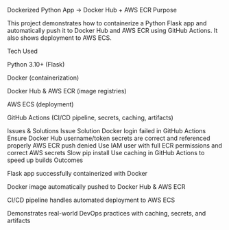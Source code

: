 Dockerized Python App → Docker Hub + AWS ECR
Purpose

This project demonstrates how to containerize a Python Flask app and automatically push it to Docker Hub and AWS ECR using GitHub Actions. It also shows deployment to AWS ECS.

Tech Used

Python 3.10+ (Flask)

Docker (containerization)

Docker Hub & AWS ECR (image registries)

AWS ECS (deployment)

GitHub Actions (CI/CD pipeline, secrets, caching, artifacts)

Issues & Solutions
Issue	Solution
Docker login failed in GitHub Actions	Ensure Docker Hub username/token secrets are correct and referenced properly
AWS ECR push denied	Use IAM user with full ECR permissions and correct AWS secrets
Slow pip install	Use caching in GitHub Actions to speed up builds
Outcomes

Flask app successfully containerized with Docker

Docker image automatically pushed to Docker Hub & AWS ECR

CI/CD pipeline handles automated deployment to AWS ECS

Demonstrates real-world DevOps practices with caching, secrets, and artifacts
